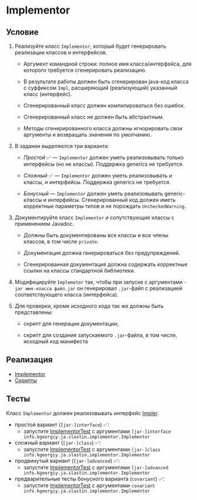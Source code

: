 # Implementor

## Условие

1. Реализуйте класс `Implementor`, который будет генерировать реализации классов и интерфейсов.

    * Аргумент командной строки: полное имя класса/интерфейса, для которого требуется сгенерировать реализацию.

    * В результате работы должен быть сгенерирован java-код класса с суффиксом `Impl`, расширяющий (реализующий) указанный класс (интерфейс).

    * Сгенерированный класс должен компилироваться без ошибок.

    * Сгенерированный класс не должен быть абстрактным.

    * Методы сгенерированного класса должны игнорировать свои аргументы и возвращать значения по умолчанию.

2. В задании выделяются три варианта:

    * _Простой_ ✅ — `Implementor` должен уметь реализовывать только интерфейсы (но не классы). Поддержка generics не требуется.

    * _Сложный_ ✅ — `Implementor` должен уметь реализовывать и классы, и интерфейсы. Поддержка generics не требуется.

    * _Бонусный_ — `Implementor` должен уметь реализовывать generic-классы и интерфейсы. Сгенерированный код должен иметь корректные параметры типов и не порождать `UncheckedWarning`.

3. Документируйте класс `Implementor` и сопутствующие классы с применением Javadoc.

    * Должны быть документированы все классы и все члены классов, в том числе `private`.

    * Документация должна генерироваться без предупреждений.

    * Сгенерированная документация должна содержать корректные ссылки на классы стандартной библиотеки.

4. Модифицируйте `Implemetor` так, чтобы при запуске с аргументами `-jar имя-класса файл.jar` он генерировал `.jar`-файл с реализацией соответствующего класса (интерфейса).

5. Для проверки, кроме исходного кода так же должны быть представлены:

    * скрипт для генерации документации;

    * скрипт для создания запускаемого `.jar`-файла, в том числе, исходный код манифеста


## Реализация

- [Implementor](info/kgeorgiy/ja/slastin/implementor)
- [Скрипты](implementor_files)


## Тесты

Класс `Implementor` должен реализовывать интерфейс
[Impler](../info.kgeorgiy.java.advanced.implementor/info/kgeorgiy/java/advanced/implementor/Impler.java).

* простой вариант (`[jar-]interface`) ✅:
    * запустите [ImplementorTest](test/ImplementorTest.java) с аргументами `[jar-]interface info.kgeorgiy.ja.slastin.implementor.Implementor`
* сложный вариант (`[jar-]class`) ✅:
    * запустите [ImplementorTest](test/ImplementorTest.java) с аргументами `[jar-]class info.kgeorgiy.ja.slastin.implementor.Implementor`
* продвинутый вариант (`[jar-]advanced`) ✅:
    * запустите [ImplementorTest](test/ImplementorTest.java) с аргументами `[jar-]advanced info.kgeorgiy.ja.slastin.implementor.Implementor`
* предварительные тесты бонусного варианта (`covariant`) ✅:
    * запустите [ImplementorTest](test/ImplementorTest.java) с аргументами `covariant info.kgeorgiy.ja.slastin.implementor.Implementor`
